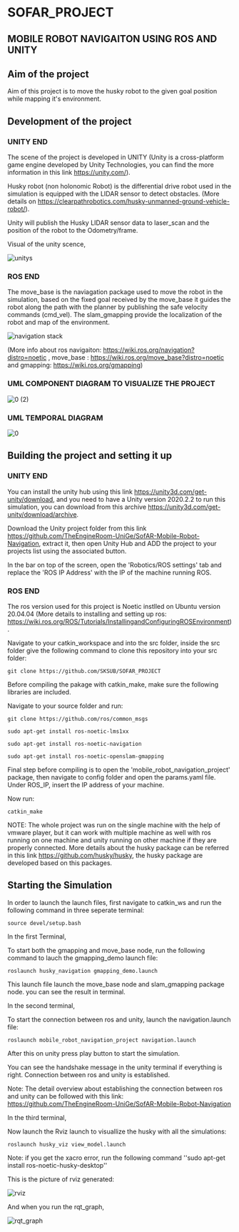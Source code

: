 # SOFAR_PROJECT
## MOBILE ROBOT NAVIGAITON USING ROS AND UNITY

## Aim of the project
Aim of this project is to move the husky robot to the given goal position while mapping it's environment.

## Development of the project
### UNITY END
The scene of the project is developed in UNITY (Unity is a cross-platform game engine developed by Unity Technologies, you can find the more information in this link https://unity.com/).

Husky robot (non holonomic Robot) is the differential drive robot used in the simulation is equipped with the LIDAR sensor to detect obstacles.  (More details on https://clearpathrobotics.com/husky-unmanned-ground-vehicle-robot/).

Unity will publish the Husky LIDAR sensor data to laser_scan and the position of the robot to the Odometry/frame. 

Visual of the unity scence,

![unitys](https://user-images.githubusercontent.com/82164428/193106029-ea498ad9-14b2-41e4-9bb9-2f1ea651040c.jpg)

### ROS END
The move_base is the naviagation package used to move the robot in the simulation, based on the fixed goal received by the move_base it guides the robot along the path with the planner by publishing the safe velocity commands (cmd_vel). The slam_gmapping provide the localization of the robot and map of the environment. 

![navigation stack](https://user-images.githubusercontent.com/82164428/193112234-e8c4a21e-8d34-41dc-9f70-be64eaec97d2.jpg)

(More info about ros navigaiton: https://wiki.ros.org/navigation?distro=noetic , move_base : https://wiki.ros.org/move_base?distro=noetic and gmapping: https://wiki.ros.org/gmapping) 

### UML COMPONENT DIAGRAM TO VISUALIZE THE PROJECT

![0 (2)](https://user-images.githubusercontent.com/82164428/193113410-b3d19493-98bd-448d-8abf-7505282ddacb.jpg)

### UML TEMPORAL DIAGRAM

![0](https://user-images.githubusercontent.com/82164428/193113534-39467d77-ed0d-4149-b23d-6a0fcadf020b.jpg)

## Building the project and setting it up
### UNITY END
You can install the unity hub using this link https://unity3d.com/get-unity/download, and you need to have a Unity version 2020.2.2 to run this simulation, you can download from this archive https://unity3d.com/get-unity/download/archive.  

Download the Unity project folder from this link https://github.com/TheEngineRoom-UniGe/SofAR-Mobile-Robot-Navigation, extract it, then open Unity Hub and ADD the project to your projects list using the associated button. 

In the bar on top of the screen, open the 'Robotics/ROS settings' tab and replace the 'ROS IP Address' with the IP of the machine running ROS. 

### ROS END
The ros version used for this project is Noetic instlled on Ubuntu version 20.04.04 (More details to installing and setting up ros: https://wiki.ros.org/ROS/Tutorials/InstallingandConfiguringROSEnvironment).

Navigate to your catkin_workspace and into the src folder, inside the src folder give the following command to clone this repository into your src folder:

```
git clone https://github.com/SKSUB/SOFAR_PROJECT
```

Before compiling the pakage with catkin_make, make sure the following libraries are included. 

Navigate to your source folder and run:
```
git clone https://github.com/ros/common_msgs
```

```
sudo apt-get install ros-noetic-lms1xx
```

```
sudo apt-get install ros-noetic-navigation 
```
```
sudo apt-get install ros-noetic-openslam-gmapping
```

Final step before compiling is to open the 'mobile_robot_navigation_project' package, then navigate to config folder and open the params.yaml file. Under ROS_IP, insert the IP address of your machine.

Now run:

```
catkin_make
```

NOTE: The whole project was run on the single machine with the help of vmware player, but it can work with multiple machine as well with ros running on one machine and unity running on other machine if they are properly connected. 
      More details about the husky package can be referred in this link https://github.com/husky/husky, the husky package are developed based on this packages. 

## Starting the Simulation 

In order to launch the launch files, first navigate to catkin_ws and run the following command in three seperate terminal:
```
source devel/setup.bash
```

In the first Terminal,

To start both the gmapping and move_base node, run the following command to lauch the gmapping_demo launch file:
```
roslaunch husky_navigation gmapping_demo.launch
```

This launch file launch the move_base node and slam_gmapping package node. you can see the result in terminal.

In the second terminal,

To start the connection between ros and unity, launch the navigation.launch file:

```
roslaunch mobile_robot_navigation_project navigation.launch
```
After this on unity press play button to start the simulation.

You can see the handshake message in the unity terminal if everything is right. Connection between ros and unity is established. 

Note: The detail overview about establishing the connection between ros and unity can be followed with this link: https://github.com/TheEngineRoom-UniGe/SofAR-Mobile-Robot-Navigation

In the third terminal,

Now launch the Rviz launch to visuallize the husky with all the simulations:

```
roslaunch husky_viz view_model.launch
```
Note: if you get the xacro error, run the following command ''sudo apt-get install ros-noetic-husky-desktop''


This is the picture of rviz generated:

![rviz](https://user-images.githubusercontent.com/82164428/193136272-1da81fe8-542e-4783-8ae5-11b09de242d4.jpg)

And when you run the rqt_graph, 

![rqt_graph](https://user-images.githubusercontent.com/82164428/193136365-a4da8d14-4a7c-44c0-bf70-84efc58b4ee9.jpg)




